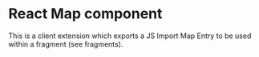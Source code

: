 # React Map component

This is a client extension which exports a JS Import Map Entry
to be used within a fragment (see fragments).
